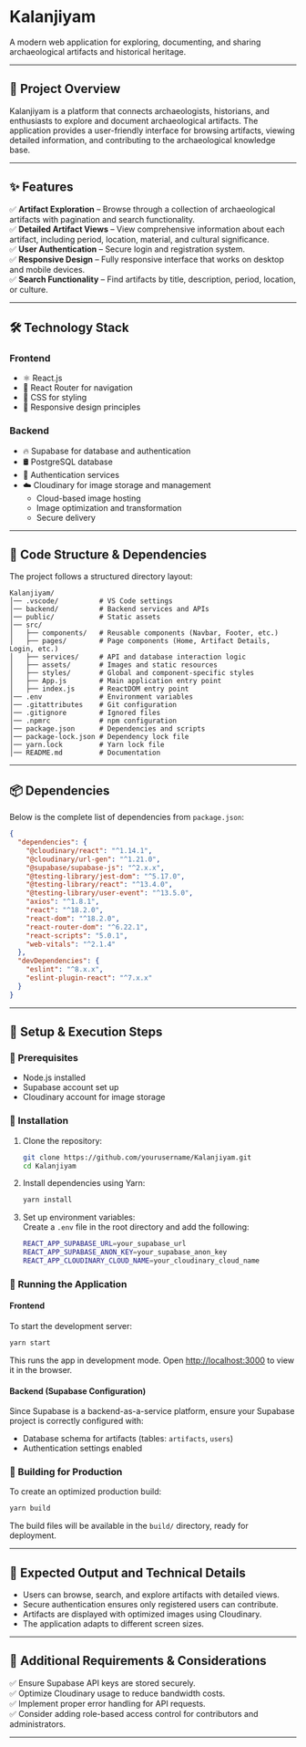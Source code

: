 # Kalanjiyam

A modern web application for exploring, documenting, and sharing archaeological artifacts and historical heritage.

---

## 📌 Project Overview
Kalanjiyam is a platform that connects archaeologists, historians, and enthusiasts to explore and document archaeological artifacts. The application provides a user-friendly interface for browsing artifacts, viewing detailed information, and contributing to the archaeological knowledge base.

---

## ✨ Features
✅ **Artifact Exploration** – Browse through a collection of archaeological artifacts with pagination and search functionality.  
✅ **Detailed Artifact Views** – View comprehensive information about each artifact, including period, location, material, and cultural significance.  
✅ **User Authentication** – Secure login and registration system.  
✅ **Responsive Design** – Fully responsive interface that works on desktop and mobile devices.  
✅ **Search Functionality** – Find artifacts by title, description, period, location, or culture.  

---

## 🛠️ Technology Stack

### **Frontend**
- ⚛️ React.js
- 🚀 React Router for navigation
- 🎨 CSS for styling
- 📱 Responsive design principles

### **Backend**
- 🔥 Supabase for database and authentication
- 🛢️ PostgreSQL database
- 🔑 Authentication services
- ☁️ Cloudinary for image storage and management
  - Cloud-based image hosting
  - Image optimization and transformation
  - Secure delivery

---

## 📂 Code Structure & Dependencies

The project follows a structured directory layout:

```plaintext
Kalanjiyam/
│── .vscode/          # VS Code settings
│── backend/          # Backend services and APIs
│── public/           # Static assets
│── src/
│   ├── components/   # Reusable components (Navbar, Footer, etc.)
│   ├── pages/        # Page components (Home, Artifact Details, Login, etc.)
│   ├── services/     # API and database interaction logic
│   ├── assets/       # Images and static resources
│   ├── styles/       # Global and component-specific styles
│   ├── App.js        # Main application entry point
│   ├── index.js      # ReactDOM entry point
│── .env              # Environment variables
│── .gitattributes    # Git configuration
│── .gitignore        # Ignored files
│── .npmrc            # npm configuration
│── package.json      # Dependencies and scripts
│── package-lock.json # Dependency lock file
│── yarn.lock         # Yarn lock file
│── README.md         # Documentation
```

---

## 📦 Dependencies
Below is the complete list of dependencies from `package.json`:

```json
{
  "dependencies": {
    "@cloudinary/react": "^1.14.1",
    "@cloudinary/url-gen": "^1.21.0",
    "@supabase/supabase-js": "^2.x.x",
    "@testing-library/jest-dom": "^5.17.0",
    "@testing-library/react": "^13.4.0",
    "@testing-library/user-event": "^13.5.0",
    "axios": "^1.8.1",
    "react": "^18.2.0",
    "react-dom": "^18.2.0",
    "react-router-dom": "^6.22.1",
    "react-scripts": "5.0.1",
    "web-vitals": "^2.1.4"
  },
  "devDependencies": {
    "eslint": "^8.x.x",
    "eslint-plugin-react": "^7.x.x"
  }
}
```

---

## 🚀 Setup & Execution Steps

### 🔹 Prerequisites
- Node.js installed
- Supabase account set up
- Cloudinary account for image storage

### 🔹 Installation
1. Clone the repository:
    ```sh
    git clone https://github.com/yourusername/Kalanjiyam.git
    cd Kalanjiyam
    ```

2. Install dependencies using Yarn:
    ```sh
    yarn install
    ```

3. Set up environment variables:  
   Create a `.env` file in the root directory and add the following:
    ```sh
    REACT_APP_SUPABASE_URL=your_supabase_url
    REACT_APP_SUPABASE_ANON_KEY=your_supabase_anon_key
    REACT_APP_CLOUDINARY_CLOUD_NAME=your_cloudinary_cloud_name
    ```

### 🔹 Running the Application
#### **Frontend**
To start the development server:
```sh
yarn start
```
This runs the app in development mode. Open [http://localhost:3000](http://localhost:3000) to view it in the browser.

#### **Backend (Supabase Configuration)**
Since Supabase is a backend-as-a-service platform, ensure your Supabase project is correctly configured with:
- Database schema for artifacts (tables: `artifacts`, `users`)
- Authentication settings enabled

### 🔹 Building for Production
To create an optimized production build:
```sh
yarn build
```
The build files will be available in the `build/` directory, ready for deployment.

---

## 🎯 Expected Output and Technical Details
- Users can browse, search, and explore artifacts with detailed views.
- Secure authentication ensures only registered users can contribute.
- Artifacts are displayed with optimized images using Cloudinary.
- The application adapts to different screen sizes.

---

## 📌 Additional Requirements & Considerations
✅ Ensure Supabase API keys are stored securely.  
✅ Optimize Cloudinary usage to reduce bandwidth costs.  
✅ Implement proper error handling for API requests.  
✅ Consider adding role-based access control for contributors and administrators.  

---
